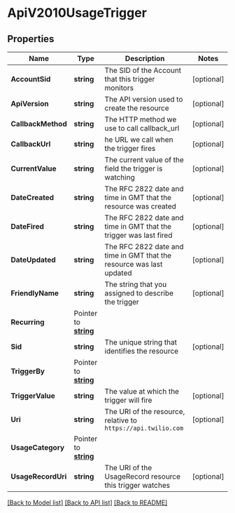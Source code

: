 # ApiV2010UsageTrigger

## Properties

Name | Type | Description | Notes
------------ | ------------- | ------------- | -------------
**AccountSid** | **string** | The SID of the Account that this trigger monitors |[optional] 
**ApiVersion** | **string** | The API version used to create the resource |[optional] 
**CallbackMethod** | **string** | The HTTP method we use to call callback_url |[optional] 
**CallbackUrl** | **string** | he URL we call when the trigger fires |[optional] 
**CurrentValue** | **string** | The current value of the field the trigger is watching |[optional] 
**DateCreated** | **string** | The RFC 2822 date and time in GMT that the resource was created |[optional] 
**DateFired** | **string** | The RFC 2822 date and time in GMT that the trigger was last fired |[optional] 
**DateUpdated** | **string** | The RFC 2822 date and time in GMT that the resource was last updated |[optional] 
**FriendlyName** | **string** | The string that you assigned to describe the trigger |[optional] 
**Recurring** | Pointer to [**string**](UsageTriggerEnumRecurring.md) |  |
**Sid** | **string** | The unique string that identifies the resource |[optional] 
**TriggerBy** | Pointer to [**string**](UsageTriggerEnumTriggerField.md) |  |
**TriggerValue** | **string** | The value at which the trigger will fire |[optional] 
**Uri** | **string** | The URI of the resource, relative to `https://api.twilio.com` |[optional] 
**UsageCategory** | Pointer to [**string**](UsageTriggerEnumUsageCategory.md) |  |
**UsageRecordUri** | **string** | The URI of the UsageRecord resource this trigger watches |[optional] 

[[Back to Model list]](../README.md#documentation-for-models) [[Back to API list]](../README.md#documentation-for-api-endpoints) [[Back to README]](../README.md)


